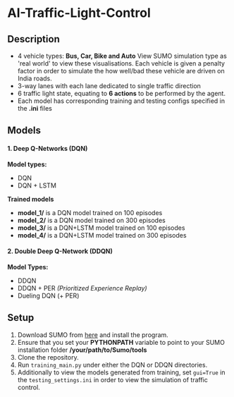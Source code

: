 # AI-Traffic-Light-Control

## Description
-   4 vehicle types: **Bus, Car, Bike and Auto** View SUMO simulation type as 'real world' to view these visualisations. Each vehicle is given a penalty factor in order to simulate the how well/bad these vehicle are driven on India roads.
-   3-way lanes with each lane dedicated to single traffic direction
-   6 traffic light state, equating to **6 actions** to be performed by the agent.
-   Each model has corresponding training and testing configs specified in the **.ini** files

## Models
#### 1.  Deep Q-Networks (DQN)

**Model types:**
- DQN
- DQN + LSTM

**Trained models**
-   **model_1/** is a DQN model trained on 100 episodes
-   **model_2/** is a DQN model trained on 300 episodes
-   **model_3/** is a DQN+LSTM model trained on 100 episodes
-   **model_4/** is a DQN+LSTM model trained on 300 episodes


#### 2. Double Deep Q-Network (DDQN)

**Model Types:**
- DDQN
- DDQN + PER *(Prioritized Experience Replay)*
- Dueling DQN (+ PER)


## Setup

1. Download SUMO from [here](https://sumo.dlr.de/docs/Downloads.php) and install the program.
2. Ensure that you set your **PYTHONPATH** variable to point to your SUMO installation folder **/your/path/to/Sumo/tools**
3. Clone the repository.
4. Run `training_main.py` under either the DQN or DDQN directories.
5. Additionally to view the models generated from training, set `gui=True` in the `testing_settings.ini` in order to view the simulation of traffic control.
